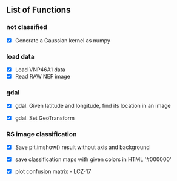 ## List of Functions

### not classified
- [x] Generate a Gaussian kernel as numpy


### load data
- [x] Load VNP46A1 data
- [x] Read RAW NEF image

### gdal
- [x] gdal. Given latitude and longitude, find its location in an image
- [x] gdal. Set GeoTransform


### RS image classification
- [x] Save plt.imshow() result without axis and background
- [x] save classification maps with given colors in HTML '#000000'
- [x] plot confusion matrix - LCZ-17



